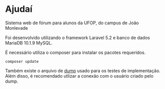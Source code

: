 # Ajudaí
Sistema web de fórum para alunos da UFOP, do campus de João Monlevade

Foi desenvolvido utilizando o framework Laravel 5.2 e banco de dados MariaDB 10.1.9 MySQL.

É necessário utiliza o composer para instalar os pacotes requeridos.

```
composer update
```

Também existe o arquivo de [dump](https://github.com/XunilUFOP/ajudai/blob/master/sisajudai.sql) usado para os testes de implementação.
Além disso, é recomendado utlizar a conexão com o usuário criado pelo dump.
